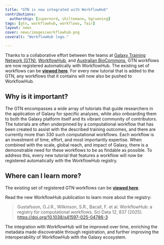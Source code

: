 ```yaml
---
title: "GTN is now integrated with WorkflowHub"
contributions:
  authorship: [supernord, shiltemann, bgruening]
tags: [gtn, workflowhub, workflows, fair]
layout: news
cover: news/images/workflowhub.png
coveralt: "WorkflowHub logo."

---
```


Thanks to a collaborative effort between the teams at [Galaxy Training Network (GTN)](https://training.galaxyproject.org/), [WorkflowHub](https://workflowhub.eu/), and [Australian BioCommons](https://www.biocommons.org.au/), GTN workflows are now registered automatically with WorkflowHub. The existing set of workflows can be [**viewed here**](https://workflowhub.eu/projects/12/workflows). For every new tutorial that is added to the GTN, any workflows that it contains will now also be pushed to WorkflowHub.


## Why is it important?

The GTN encompasses a wide array of tutorials that guide researchers in the application of Galaxy for specific analyses, while also onboarding them to both the Galaxy platform itself and its vibrant community of contributors. The tutorials are often underpinned by a computational workflow that has been created to assist with the described training outcomes, and there are currently more than 330 such computational workflows. Each workflow is an investment of time, effort, and most importantly expertise. When combined with the scale, global reach, and impact of Galaxy, there is a demonstrable need for these workflows to be as findable as possible. To address this, every new tutorial that features a workflow will now be registered automatically with the WorkflowHub registry.


## Where can I learn more?

The existing set of registered GTN workflows can be [**viewed here**](https://workflowhub.eu/projects/12/workflows).

Read the new WorkflowHub publication to learn more about the registry: 

> Gustafsson, O.J.R., Wilkinson, S.R., Bacall, F. et al. WorkflowHub: a registry for computational workflows. Sci Data 12, 837 (2025). https://doi.org/10.1038/s41597-025-04786-3 

The integration with WorkflowHub will be improved over time, enriching the metadata made discoverable through registration, and further improving the interoperability of WorkflowHub with the Galaxy ecosystem.
